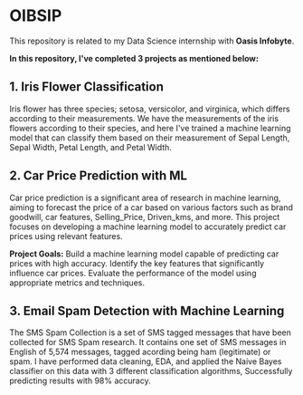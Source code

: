 # OIBSIP
This repository is related to my Data Science internship with **Oasis Infobyte**.

**In this repository, I've completed 3 projects as mentioned below:**

## 1. Iris Flower Classification
Iris flower has three species; setosa, versicolor, and virginica, which differs according to their measurements. We have the measurements of the iris flowers according to their species, and here I've trained a machine learning model that can classify them based on their measurement of Sepal Length, Sepal Width, Petal Length, and Petal Width.

## 2. Car Price Prediction with ML
Car price prediction is a significant area of research in machine learning, aiming to forecast the price of a car based on various factors such as brand goodwill, car features, Selling_Price, Driven_kms, and more. This project focuses on developing a machine learning model to accurately predict car prices using relevant features.

**Project Goals:**
Build a machine learning model capable of predicting car prices with high accuracy.
Identify the key features that significantly influence car prices.
Evaluate the performance of the model using appropriate metrics and techniques.

## 3. Email Spam Detection with Machine Learning
The SMS Spam Collection is a set of SMS tagged messages that have been collected for SMS Spam research. It contains one set of SMS messages in English of 5,574 messages, tagged acording being ham (legitimate) or spam. I have performed data cleaning, EDA, and applied the Naive Bayes classifier on this data with 3 different classification algorithms, Successfully predicting results with 98% accuracy.
